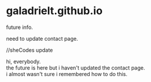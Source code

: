 # galadrielt.github.io
future info.

need to update contact page.


//sheCodes update

hi, everybody.   
the future is here but i haven't updated the contact page.   
i almost wasn't sure i remembered how to do this. 


